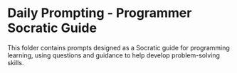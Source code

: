 # Daily Prompting - Programmer Socratic Guide

This folder contains prompts designed as a Socratic guide for programming learning, using questions and guidance to help develop problem-solving skills.
